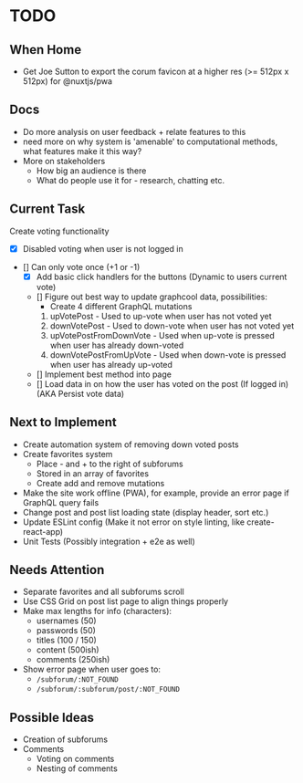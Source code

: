 # TODO

## When Home
- Get Joe Sutton to export the corum favicon at a higher res (>= 512px x 512px) for @nuxtjs/pwa

## Docs
- Do more analysis on user feedback + relate features to this
- need more on why system is 'amenable' to computational methods, what features make it this way?
- More on stakeholders
  - How big an audience is there
  - What do people use it for - research, chatting etc.

## Current Task
Create voting functionality
- [x] Disabled voting when user is not logged in
- [] Can only vote once (+1 or -1)
  - [x] Add basic click handlers for the buttons (Dynamic to users current vote)
  - [] Figure out best way to update graphcool data, possibilities:
    - Create 4 different GraphQL mutations
    1) upVotePost - Used to up-vote when user has not voted yet
    1) downVotePost - Used to down-vote when user has not voted yet
    1) upVotePostFromDownVote - Used when up-vote is pressed when user has already down-voted
    1) downVotePostFromUpVote - Used when down-vote is pressed when user has already up-voted
  - [] Implement best method into page
  - [] Load data in on how the user has voted on the post (If logged in) (AKA Persist vote data)

## Next to Implement
- Create automation system of removing down voted posts
- Create favorites system
  - Place - and + to the right of subforums
  - Stored in an array of favorites
  - Create add and remove mutations
- Make the site work offline (PWA), for example, provide an error page if GraphQL query fails
- Change post and post list loading state (display header, sort etc.)
- Update ESLint config (Make it not error on style linting, like create-react-app)
- Unit Tests (Possibly integration + e2e as well)

## Needs Attention
- Separate favorites and all subforums scroll
- Use CSS Grid on post list page to align things properly
- Make max lengths for info (characters):
  - usernames (50)
  - passwords (50)
  - titles (100 / 150)
  - content (500ish)
  - comments (250ish)
- Show error page when user goes to:
  - `/subforum/:NOT_FOUND`
  - `/subforum/:subforum/post/:NOT_FOUND`

## Possible Ideas
- Creation of subforums
- Comments
  - Voting on comments
  - Nesting of comments
